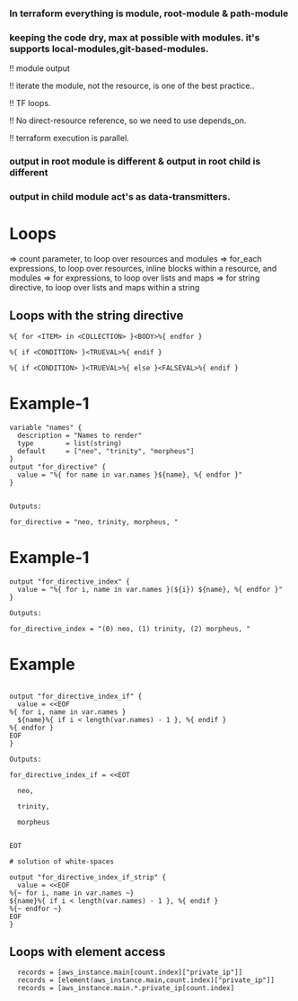 ### In terraform everything is module, root-module & path-module 
### keeping the code dry, max at possible with modules. it's supports local-modules,git-based-modules.

!! module output

!! iterate the module, not the resource, is one of the best practice..

!! TF loops.

!! No direct-resource reference, so we need to use depends_on.

!! terraform execution is parallel.
### output in root module is different & output in root child is different
### output in child module act's as data-transmitters.


# Loops
=> count parameter, to loop over resources and modules
=> for_each expressions, to loop over resources, inline blocks within a resource, and modules
=> for expressions, to loop over lists and maps
=> for string directive, to loop over lists and maps within a string

## Loops with the string directive
```
%{ for <ITEM> in <COLLECTION> }<BODY>%{ endfor }

%{ if <CONDITION> }<TRUEVAL>%{ endif }

%{ if <CONDITION> }<TRUEVAL>%{ else }<FALSEVAL>%{ endif }
```
# Example-1
```
variable "names" {
  description = "Names to render"
  type        = list(string)
  default     = ["neo", "trinity", "morpheus"]
}
output "for_directive" {
  value = "%{ for name in var.names }${name}, %{ endfor }"
}


Outputs:

for_directive = "neo, trinity, morpheus, "
```
# Example-1
```
output "for_directive_index" {
  value = "%{ for i, name in var.names }(${i}) ${name}, %{ endfor }"
}

Outputs:

for_directive_index = "(0) neo, (1) trinity, (2) morpheus, "
```

# Example
```

output "for_directive_index_if" {
  value = <<EOF
%{ for i, name in var.names }
  ${name}%{ if i < length(var.names) - 1 }, %{ endif }
%{ endfor }
EOF
}

Outputs:

for_directive_index_if = <<EOT

  neo,

  trinity,

  morpheus


EOT

# solution of white-spaces

output "for_directive_index_if_strip" {
  value = <<EOF
%{~ for i, name in var.names ~}
${name}%{ if i < length(var.names) - 1 }, %{ endif }
%{~ endfor ~}
EOF
}

```

## Loops with element access
```
  records = [aws_instance.main[count.index]["private_ip"]]
  records = [element(aws_instance.main,count.index)["private_ip"]]
  records = [aws_instance.main.*.private_ip[count.index]
```